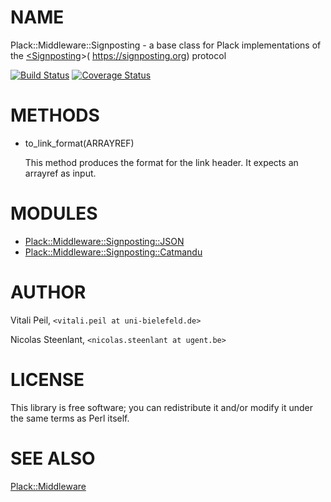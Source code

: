 # NAME

Plack::Middleware::Signposting - a base class for Plack implementations of the [<Signposting](https://metacpan.org/pod/<Signposting)>( https://signposting.org) protocol

[![Build Status](https://travis-ci.org/LibreCat/Plack-Middleware-Signposting.svg?branch=master)](https://travis-ci.org/LibreCat/Plack-Middleware-Signposting)
[![Coverage Status](https://coveralls.io/repos/github/LibreCat/Plack-Middleware-Signposting/badge.svg?branch=master)](https://coveralls.io/github/LibreCat/Plack-Middleware-Signposting?branch=master)

# METHODS

- to\_link\_format(ARRAYREF)

    This method produces the format for the link header. It expects an arrayref as input.

# MODULES

- [Plack::Middleware::Signposting::JSON](https://metacpan.org/pod/Plack::Middleware::Signposting::JSON)
- [Plack::Middleware::Signposting::Catmandu](https://metacpan.org/pod/Plack::Middleware::Signposting::Catmandu)

# AUTHOR

Vitali Peil, `<vitali.peil at uni-bielefeld.de>`

Nicolas Steenlant, `<nicolas.steenlant at ugent.be>`

# LICENSE

This library is free software; you can redistribute it and/or modify
it under the same terms as Perl itself.

# SEE ALSO

[Plack::Middleware](https://metacpan.org/pod/Plack::Middleware)

